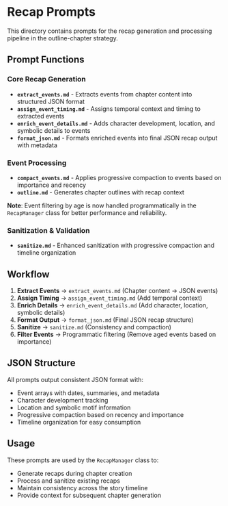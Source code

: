 # Recap Prompts

This directory contains prompts for the recap generation and processing pipeline in the outline-chapter strategy.

## Prompt Functions

### Core Recap Generation
- **`extract_events.md`** - Extracts events from chapter content into structured JSON format
- **`assign_event_timing.md`** - Assigns temporal context and timing to extracted events
- **`enrich_event_details.md`** - Adds character development, location, and symbolic details to events
- **`format_json.md`** - Formats enriched events into final JSON recap output with metadata

### Event Processing
- **`compact_events.md`** - Applies progressive compaction to events based on importance and recency
- **`outline.md`** - Generates chapter outlines with recap context

**Note**: Event filtering by age is now handled programmatically in the `RecapManager` class for better performance and reliability.

### Sanitization & Validation
- **`sanitize.md`** - Enhanced sanitization with progressive compaction and timeline organization

## Workflow

1. **Extract Events** → `extract_events.md` (Chapter content → JSON events)
2. **Assign Timing** → `assign_event_timing.md` (Add temporal context)
3. **Enrich Details** → `enrich_event_details.md` (Add character, location, symbolic details)
4. **Format Output** → `format_json.md` (Final JSON recap structure)
5. **Sanitize** → `sanitize.md` (Consistency and compaction)
6. **Filter Events** → Programmatic filtering (Remove aged events based on importance)

## JSON Structure

All prompts output consistent JSON format with:
- Event arrays with dates, summaries, and metadata
- Character development tracking
- Location and symbolic motif information
- Progressive compaction based on recency and importance
- Timeline organization for easy consumption

## Usage

These prompts are used by the `RecapManager` class to:
- Generate recaps during chapter creation
- Process and sanitize existing recaps
- Maintain consistency across the story timeline
- Provide context for subsequent chapter generation
